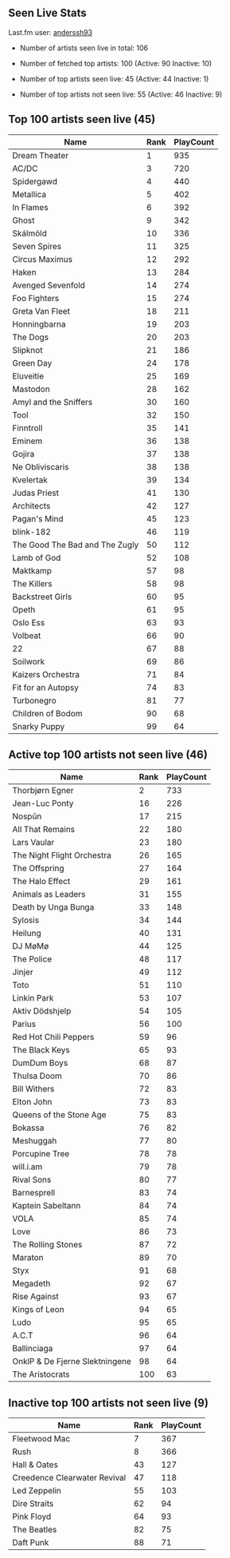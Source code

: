 ## Seen Live Stats

Last.fm user: [anderssh93](https://www.last.fm/user/anderssh93)

- Number of artists seen live in total: 106

- Number of fetched top artists: 100 (Active: 90 Inactive: 10)

- Number of top artists seen live: 45 (Active: 44 Inactive: 1)

- Number of top artists not seen live: 55 (Active: 46 Inactive: 9)

## Top 100 artists seen live (45)

Name                           | Rank | PlayCount
------------------------------ | ---- | ---------
Dream Theater                  | 1    | 935      
AC/DC                          | 3    | 720      
Spidergawd                     | 4    | 440      
Metallica                      | 5    | 402      
In Flames                      | 6    | 392      
Ghost                          | 9    | 342      
Skálmöld                       | 10   | 336      
Seven Spires                   | 11   | 325      
Circus Maximus                 | 12   | 292      
Haken                          | 13   | 284      
Avenged Sevenfold              | 14   | 274      
Foo Fighters                   | 15   | 274      
Greta Van Fleet                | 18   | 211      
Honningbarna                   | 19   | 203      
The Dogs                       | 20   | 203      
Slipknot                       | 21   | 186      
Green Day                      | 24   | 178      
Eluveitie                      | 25   | 169      
Mastodon                       | 28   | 162      
Amyl and the Sniffers          | 30   | 160      
Tool                           | 32   | 150      
Finntroll                      | 35   | 141      
Eminem                         | 36   | 138      
Gojira                         | 37   | 138      
Ne Obliviscaris                | 38   | 138      
Kvelertak                      | 39   | 134      
Judas Priest                   | 41   | 130      
Architects                     | 42   | 127      
Pagan's Mind                   | 45   | 123      
blink-182                      | 46   | 119      
The Good The Bad and The Zugly | 50   | 112      
Lamb of God                    | 52   | 108      
Maktkamp                       | 57   | 98       
The Killers                    | 58   | 98       
Backstreet Girls               | 60   | 95       
Opeth                          | 61   | 95       
Oslo Ess                       | 63   | 93       
Volbeat                        | 66   | 90       
22                             | 67   | 88       
Soilwork                       | 69   | 86       
Kaizers Orchestra              | 71   | 84       
Fit for an Autopsy             | 74   | 83       
Turbonegro                     | 81   | 77       
Children of Bodom              | 90   | 68       
Snarky Puppy                   | 99   | 64       

## Active top 100 artists not seen live (46)

Name                           | Rank | PlayCount
------------------------------ | ---- | ---------
Thorbjørn Egner                | 2    | 733      
Jean-Luc Ponty                 | 16   | 226      
Nospūn                         | 17   | 215      
All That Remains               | 22   | 180      
Lars Vaular                    | 23   | 180      
The Night Flight Orchestra     | 26   | 165      
The Offspring                  | 27   | 164      
The Halo Effect                | 29   | 161      
Animals as Leaders             | 31   | 155      
Death by Unga Bunga            | 33   | 148      
Sylosis                        | 34   | 144      
Heilung                        | 40   | 131      
DJ MøMø                        | 44   | 125      
The Police                     | 48   | 117      
Jinjer                         | 49   | 112      
Toto                           | 51   | 110      
Linkin Park                    | 53   | 107      
Aktiv Dödshjelp                | 54   | 105      
Parius                         | 56   | 100      
Red Hot Chili Peppers          | 59   | 96       
The Black Keys                 | 65   | 93       
DumDum Boys                    | 68   | 87       
Thulsa Doom                    | 70   | 86       
Bill Withers                   | 72   | 83       
Elton John                     | 73   | 83       
Queens of the Stone Age        | 75   | 83       
Bokassa                        | 76   | 82       
Meshuggah                      | 77   | 80       
Porcupine Tree                 | 78   | 78       
will.i.am                      | 79   | 78       
Rival Sons                     | 80   | 77       
Barnesprell                    | 83   | 74       
Kaptein Sabeltann              | 84   | 74       
VOLA                           | 85   | 74       
Love                           | 86   | 73       
The Rolling Stones             | 87   | 72       
Maraton                        | 89   | 70       
Styx                           | 91   | 68       
Megadeth                       | 92   | 67       
Rise Against                   | 93   | 67       
Kings of Leon                  | 94   | 65       
Ludo                           | 95   | 65       
A.C.T                          | 96   | 64       
Ballinciaga                    | 97   | 64       
OnklP & De Fjerne Slektningene | 98   | 64       
The Aristocrats                | 100  | 63       

## Inactive top 100 artists not seen live (9)

Name                         | Rank | PlayCount
---------------------------- | ---- | ---------
Fleetwood Mac                | 7    | 367      
Rush                         | 8    | 366      
Hall & Oates                 | 43   | 127      
Creedence Clearwater Revival | 47   | 118      
Led Zeppelin                 | 55   | 103      
Dire Straits                 | 62   | 94       
Pink Floyd                   | 64   | 93       
The Beatles                  | 82   | 75       
Daft Punk                    | 88   | 71       
